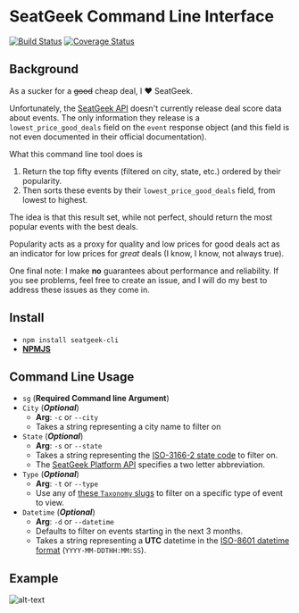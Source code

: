 # SeatGeek Command Line Interface
[![Build Status](https://travis-ci.org/jaebradley/seatgeek-cli.svg?branch=add-other-options)](https://travis-ci.org/jaebradley/seatgeek-cli)
[![Coverage Status](https://coveralls.io/repos/github/jaebradley/seatgeek-cli/badge.svg?branch=master)](https://coveralls.io/github/jaebradley/seatgeek-cli?branch=master)

## Background
As a sucker for a ~~good~~ cheap deal, I ♥️ SeatGeek. 

Unfortunately, the [SeatGeek API](http://platform.seatgeek.com/) doesn't currently release deal score data about events. The only information they release is a `lowest_price_good_deals` field on the `event` response object (and this field is not even documented in their official documentation).

What this command line tool does is 
1. Return the top fifty events (filtered on city, state, etc.) ordered by their popularity.
2. Then sorts these events by their `lowest_price_good_deals` field, from lowest to highest.

The idea is that this result set, while not perfect, should return the most popular events with the best deals.

Popularity acts as a proxy for quality and low prices for good deals act as an indicator for low prices for _great_ deals (I know, I know, not always true).

One final note: I make __no__ guarantees about performance and reliability. If you see problems, feel free to create an issue, and I will do my best to address these issues as they come in.

## Install
* `npm install seatgeek-cli`
* [**NPMJS**](https://www.npmjs.com/package/seatgeek-cli)

## Command Line Usage
* `sg` (**Required Command line Argument**)
* `City` (**_Optional_**)
  * **Arg**: `-c` or `--city`
  * Takes a string representing a city name to filter on
* `State` (**_Optional_**)
  * **Arg**: `-s` or `--state`
  * Takes a string representing the [ISO-3166-2 state code](https://en.wikipedia.org/wiki/ISO_3166-2:US) to filter on.
  * The [SeatGeek Platform API](http://platform.seatgeek.com/) specifies a two letter abbreviation.
* `Type` (**_Optional_**)
  * **Arg**: `-t` or `--type`
  *  Use any of [these `Taxonomy` slugs](https://github.com/jaebradley/seatgeek-client/blob/master/src/data/Taxonomy.js) to filter on a specific type of event to view.
* `Datetime` (**_Optional_**)
  * **Arg**: `-d` or `--datetime`
  * Defaults to filter on events starting in the next 3 months.
  * Takes a string representing a __UTC__ datetime in the [ISO-8601 datetime format](https://en.wikipedia.org/wiki/ISO_8601) (`YYYY-MM-DDTHH:MM:SS`).

## Example
![alt-text](http://i.imgur.com/YTpXOv6.png)
